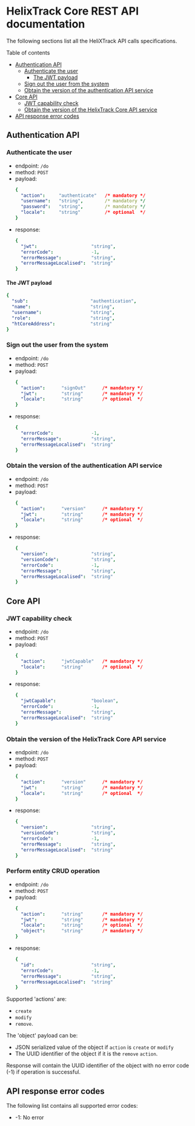 # HelixTrack Core REST API documentation

The following sections list all the HeliXTrack API calls specifications.

Table of contents

- [Authentication API](#Authentication-API)
  - [Authenticate the user](#Authenticate-the-user)
    - [The JWT payload](#The-JWT-payload)
  - [Sign out the user from the system](#Sign-out-the-user-from-the-system)
  - [Obtain the version of the authentication API service](#Obtain-the-version-of-the-authentication-API-service)
- [Core API](#Core-API)
  - [JWT capability check](#JWT-capability-check)
  - [Obtain the version of the HelixTrack Core API service](#Obtain-the-version-of-the-HelixTrack-Core-API-service)
- [API response error codes](#API-response-error-codes)

## Authentication API

### Authenticate the user

- endpoint: `/do`
- method: `POST`
- payload: 
  ```yaml
  {
    "action":     "authenticate"   /* mandatory */
    "username":   "string",        /* mandatory */
    "password":   "string",        /* mandatory */
    "locale":     "string"         /* optional  */
  }
  ```
- response:
  ```yaml
  {
    "jwt":                    "string",
    "errorCode":              -1,
    "errorMessage":           "string",
    "errorMessageLocalised":  "string"
  }
  ```
  
#### The JWT payload

```yaml
{
  "sub":                       "authentication",
  "name":                      "string",
  "username":                  "string",
  "role":                      "string",
  "htCoreAddress":             "string"
}
```

### Sign out the user from the system

- endpoint: `/do`
- method: `POST`
- payload:
  ```yaml
  {
    "action":      "signOut"      /* mandatory */
    "jwt":         "string"       /* mandatory */
    "locale":      "string"       /* optional  */
  }
  ```
- response:
  ```yaml
  {
    "errorCode":              -1,
    "errorMessage":           "string",
    "errorMessageLocalised":  "string"
  }
  ```

### Obtain the version of the authentication API service

- endpoint: `/do`
- method: `POST`
- payload:
  ```yaml
  {
    "action":      "version"      /* mandatory */
    "jwt":         "string"       /* mandatory */
    "locale":      "string"       /* optional  */
  }
  ```
- response:
  ```yaml
  {
    "version":                "string",
    "versionCode":            "string",
    "errorCode":              -1,
    "errorMessage":           "string",
    "errorMessageLocalised":  "string"
  }
  ```

## Core API

### JWT capability check

- endpoint: `/do`
- method: `POST`
- payload:
  ```yaml
  {
    "action":      "jwtCapable"   /* mandatory */
    "locale":      "string"       /* optional  */
  }
  ```
- response:
  ```yaml
  {
    "jwtCapable":             "boolean",
    "errorCode":              -1,
    "errorMessage":           "string",
    "errorMessageLocalised":  "string"
  }
  ```

### Obtain the version of the HelixTrack Core API service

- endpoint: `/do`
- method: `POST`
- payload:
  ```yaml
  {
    "action":      "version"      /* mandatory */
    "jwt":         "string"       /* mandatory */
    "locale":      "string"       /* optional  */
  }
  ```
- response:
  ```yaml
  {
    "version":                "string",
    "versionCode":            "string",
    "errorCode":              -1,
    "errorMessage":           "string",
    "errorMessageLocalised":  "string"
  }
  ```

### Perform entity CRUD operation

- endpoint: `/do`
- method: `POST`
- payload:
  ```yaml
  {
    "action":      "string"       /* mandatory */
    "jwt":         "string"       /* mandatory */
    "locale":      "string"       /* optional  */
    "object":      "string"       /* mandatory */
  }
  ```
- response:
  ```yaml
  {
    "id":                     "string",
    "errorCode":              -1,
    "errorMessage":           "string",
    "errorMessageLocalised":  "string"
  }
  ```
  
Supported 'actions' are:

- `create`
- `modify`
- `remove`.

The 'object' payload can be:

- JSON serialized value of the object if `action` is `create` or `modify`
- The UUID identifier of the object if it is the `remove` `action`.

Response will contain the UUID identifier of the object with no error code (-1) 
if operation is successful.

## API response error codes

The following list contains all supported error codes:

- -1: No error